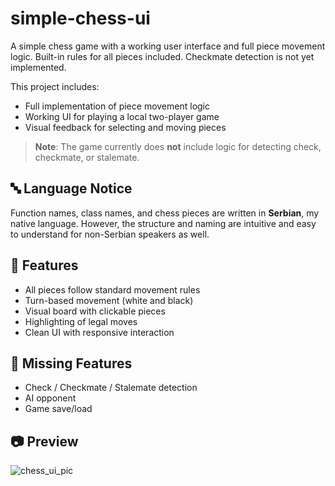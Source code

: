# simple-chess-ui

A simple chess game with a working user interface and full piece movement logic. Built-in rules for all pieces included. Checkmate detection is not yet implemented.

This project includes:
- Full implementation of piece movement logic
- Working UI for playing a local two-player game
- Visual feedback for selecting and moving pieces
> **Note**: The game currently does **not** include logic for detecting check, checkmate, or stalemate.

## 🔤 Language Notice

Function names, class names, and chess pieces are written in **Serbian**, my native language. However, the structure and naming are intuitive and easy to understand for non-Serbian speakers as well.

## 🧩 Features

- All pieces follow standard movement rules
- Turn-based movement (white and black)
- Visual board with clickable pieces
- Highlighting of legal moves
- Clean UI with responsive interaction

## 🚧 Missing Features

- Check / Checkmate / Stalemate detection
- AI opponent
- Game save/load

## 📷 Preview
![chess_ui_pic](https://github.com/user-attachments/assets/9c094c78-851a-4c0f-980c-695e924b037e)
